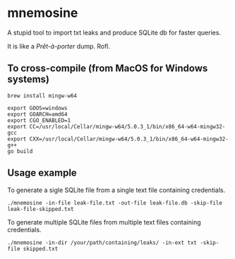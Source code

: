 # mnemosine
A stupid tool to import txt leaks and produce SQLite db for faster queries.

It is like a *Prêt-à-porter* dump. Rofl.

## To cross-compile (from MacOS for Windows systems)

```
brew install mingw-w64

export GOOS=windows
export GOARCH=amd64
export CGO_ENABLED=1
export CC=/usr/local/Cellar/mingw-w64/5.0.3_1/bin/x86_64-w64-mingw32-gcc
export CXX=/usr/local/Cellar/mingw-w64/5.0.3_1/bin/x86_64-w64-mingw32-g++
go build
```

## Usage example

To generate a sigle SQLite file from a single text file containing credentials.

```
./mnemosine -in-file leak-file.txt -out-file leak-file.db -skip-file leak-file-skipped.txt
```

To generate multiple SQLite files from multiple text files containing credentials.

```
./mnemosine -in-dir /your/path/containing/leaks/ -in-ext txt -skip-file skipped.txt
```

